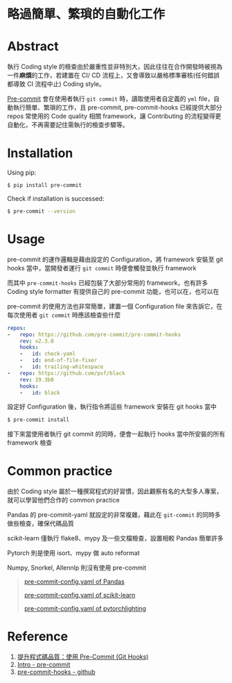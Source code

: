 # 略過簡單、繁瑣的自動化工作

# Abstract 

執行 Coding style 的檢查由於嚴重性並非特別大，因此往往在合作開發時被視為一件**麻煩**的工作，若建置在 CI/ CD 流程上，又會導致以嚴格標準審核(任何錯誤都導致 CI 流程中止) Coding style。

[Pre-commit](https://pre-commit.com/#intro) 會在使用者執行 `git commit` 時，讀取使用者自定義的 `yml` file，自動執行簡單、繁瑣的工作，且 pre-commit, pre-commit-hooks 已經提供大部分 repos 常使用的 Code quality 相關 framework，讓 Contributing 的流程變得更自動化，不再需要記住需執行的檢查步驟等。

# Installation

Using pip:
```bash
$ pip install pre-commit
```
Check if installation is successed:
```bash
$ pre-commit --version
```
# Usage

pre-commit 的運作邏輯是藉由設定的 Configuration，將 framework 安裝至 git hooks 當中，當開發者運行 `git commit` 時便會觸發並執行 framework

而其中 `pre-commit-hooks` 已經包裝了大部分常用的 framework，也有許多 Coding style formatter 有提供自己的 pre-commit 功能，也可以在，也可以在

pre-commit 的使用方法也非常簡單，建置一個 Configuration file 來告訴它，在每次使用者 `git commit` 時應該檢查些什麼
```yml
repos:
-   repo: https://github.com/pre-commit/pre-commit-hooks
    rev: v2.3.0
    hooks:
    -   id: check-yaml
    -   id: end-of-file-fixer
    -   id: trailing-whitespace
-   repo: https://github.com/psf/black
    rev: 19.3b0
    hooks:
    -   id: black
```
設定好 Configuration 後，執行指令將這些 framework 安裝在 git hooks 當中
```bash
$ pre-commit install
```
接下來當使用者執行 git commit 的同時，便會一起執行 hooks 當中所安裝的所有 framework 檢查

# Common practice

由於 Coding style 屬於一種撰寫程式的好習慣，因此觀察有名的大型多人專案，就可以學習他們合作的 common practice

Pandas 的 pre-commit-yaml 就設定的非常複雜，藉此在 `git-commit` 的同時多做些檢查，確保代碼品質

scikit-learn 僅執行 flake8、mypy 及一些文檔檢查，設置相較 Pandas 簡單許多

Pytorch 則是使用 isort、mypy 做 auto reformat

Numpy, Snorkel, Allennlp 則沒有使用 pre-commit

> [pre-commit-config.yaml of Pandas](https://github.com/pandas-dev/pandas/blob/master/.pre-commit-config.yaml) 
> 
> [pre-commit-config.yaml of scikit-learn](https://github.com/scikit-learn/scikit-learn/blob/master/.pre-commit-config.yaml)
> 
> [pre-commit-config.yaml of pytorchlighting](https://github.com/PyTorchLightning/pytorch-lightning/blob/master/.pre-commit-config.yaml)


# 

# Reference

1. [提升程式碼品質：使用 Pre-Commit (Git Hooks)](https://mropengate.blogspot.com/2019/08/pre-commit-git-hooks_4.html)
2. [Intro - pre-commit](https://pre-commit.com/#intro)
3. [pre-commit-hooks - github](https://github.com/pre-commit/pre-commit-hooks)
   